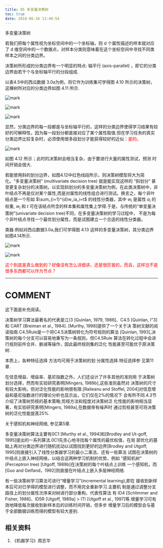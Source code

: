 ```yaml
---
title: 05 多变量决策树
toc: true
date: 2018-06-26 13:49:54
---
```




多变量决策树


若我们把每个属性视为坐标空间中的一个坐标轴，则 d 个属性描述的样本就对应了 d 维空间中的一个数据点，对样本分类则意味着在这个坐标空间中寻找不同类样本之间的分类边界。

决策树所形成的分类边界有一个明显的特点: 轴平行 (axis-parallel) ，即它的分类边界由若干个与坐标轴平行的分段组成.

以表4.5中的西瓜数据 3.0a为例，将它作为训练集可学得图 4.10 所示的决策树，这棵树所对应的分类边界如图 4.11 所示.

![mark](http://pacdb2bfr.bkt.clouddn.com/blog/image/180626/i3K079JdCK.png?imageslim)

![mark](http://pacdb2bfr.bkt.clouddn.com/blog/image/180626/9e1K4FLaDl.png?imageslim)

![mark](http://pacdb2bfr.bkt.clouddn.com/blog/image/180626/F1KD67GAd3.png?imageslim)


显然，分类边界的每一段都是与坐标轴平行的，这样的分类边界使得学习结果有较好的可解释性，因为每一段划分都直接对应了某个属性取值.但在学习任务的真实分类边界比较复杂时，必须使用很多段划分才能获得较好的近似：<span style="color:red;">是的。</span>

![mark](http://pacdb2bfr.bkt.clouddn.com/blog/image/180626/c63llmg2kJ.png?imageslim)

如图 4.12 所示；此时的决策树会相当复杂，由于要进行大量的属性测试，预测 时间开销会很大.

若能使用斜的划分边界，如图4.12中红色线段所示，则决策树模型将大为简化。“多变量决策树” (multivariate decision tree) 就是能实现这样的 “斜划分” 甚至更复杂划分的决策树。以实现斜划分的多变量决策树为例，在此类决策树中，非叶结点不再是仅对某个属性,而是对属性的线性组合进行测试。换言之，每个非叶结点是一个形如 $\sum_{i=1}^{d}w_ia_i=t$ 的线性分类器，其中 $w_i$ 是属性 $a_i$  的权重, $w_i$ 和 $t$ 可在该结点所含的样本集和属性集上学得.于是，与传统的“单变量决策树”(univariate decision tree)不同，在多变量决策树的学习过程中， 不是为每个非叶结点寻找一个最优划分属性，而是试图建立一个合适的线性分类器。

类器.例如对西瓜数据3.0a,我们可学得图 4.13 这样的多变量决策树，其分类边界如图4.14所示.

![mark](http://pacdb2bfr.bkt.clouddn.com/blog/image/180626/mJfb1l2ajk.png?imageslim)

![mark](http://pacdb2bfr.bkt.clouddn.com/blog/image/180626/AdHFkdBb3f.png?imageslim)

<span style="color:red;">这个到底是真么做到的？好像没有怎么详细讲，还是很厉害的，而且，这样岂不是很多东西都可以作为节点？</span>



* * *





# COMMENT

这下面是补充阅读。

决策树学习算法最著名的代表是江)3 [Quinlan, 1979, 1986]、C4.5 [Quinlan, I"3]和 CART [Breiman et al., 1984]. [Murthy, 1998]提供了一个关于决 策树文献的阅读指南.C4.5Rule是一个将C4.5决策树转化为符号规则的算法 [Quinlan, 1993],决策树的每个分支可以容易地重写为一条规则，但C4.5Rule 算法在转化过程中会进行规则前件合并、删减等操作，因此最终规则集的泛化 性能甚至可能优于原决策树.

本质上，各种特征选择 方法均可用于决策树的划 分属性选择.特征选择参 见第11章.


在信息增益、增益率、基尼指数之外，人们还设计了许多其他的准则用 于决策树划分选择，然而有实验研究表明[Mingers, 1989b],这些准则虽然对 决策树的尺寸有较大影响，但对泛化性能的影响很有限.[Raileanu and Stoffel, 2004]对信息增益和基尼指数进行的理论分析也显示出，它们仅在2%的情况下 会有所不同.4.3节介绍了决策树剪枝的基本策略;剪枝方法和程度对决策树泛 化性能的影响相当显著，有实验研究表明[Mingers, 1989a],在数据帝有噪声时 通过剪枝甚至可将决策树的泛化性能提髙25%.

关于感知机和神经网络, 参见第5章.


多变量决策树算法主要有0C1 [Murthy et al., 1994]和[Brodley and Ut-goff, 1995]提出的一系列算法.0C1先贪心地寻找每个属性的最优权值，在局 部优化的基础上再对分类边界进行随机扰动以试图找到更好的边界[Brodley and Utgoff, 1995]则直接引入了线性分类器学习的最小二乘法、还有一些算法 试图在决策树的叶结点上嵌入神经网络，以结合这两种学习机制的优势，例如 “感知机树” (Perceptron tree) [Utgoff, 1989b]在决策树的每个叶结点上训练 一个感知机，而[Guo and Gelfand，1992]则直接在叶结点上嵌入多层神经网络.

有一些决策树学习算法可进行“增量学习”(incremental learning),即在 接收到新样本后可对已学得的模型进行调整，而不用完全重新学习.主要机 制是通过调整分支路径上的划分属性次序来对树进行部分重构，代表性算法 有 ID4 [Schlimmer and Fisher, 1986]、ID5R [Utgoff, 1989a] > ITI [Utgoff et al., 1997]等.增量学习可有效地降低每次接收到新样本后的训练时间开销，但多步 增量学习后的模型会与基于全部数据训练而得的模型有较大差别.






## 相关资料
  1. 《机器学习》周志华
